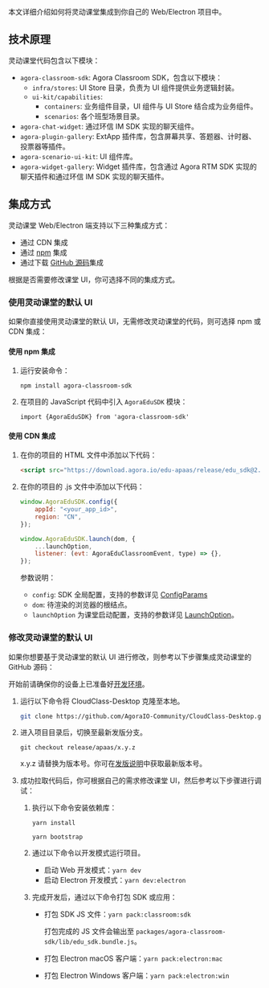 本文详细介绍如何将灵动课堂集成到你自己的 Web/Electron 项目中。

## 技术原理

灵动课堂代码包含以下模块：

-   `agora-classroom-sdk`: Agora Classroom SDK，包含以下模块：
    -   `infra/stores`: UI Store 目录，负责为 UI 组件提供业务逻辑封装。
    -   `ui-kit/capabilities`:
        -   `containers`: 业务组件目录，UI 组件与 UI Store 结合成为业务组件。
        -   `scenarios`: 各个班型场景目录。
-   `agora-chat-widget`: 通过环信 IM SDK 实现的聊天组件。
-   `agora-plugin-gallery`: ExtApp 插件库，包含屏幕共享、答题器、计时器、投票器等插件。
-   `agora-scenario-ui-kit`: UI 组件库。
-   `agora-widget-gallery`: Widget 插件库，包含通过 Agora RTM SDK 实现的聊天插件和通过环信 IM SDK 实现的聊天插件。

## 集成方式

灵动课堂 Web/Electron 端支持以下三种集成方式：

-   通过 CDN 集成
-   通过 [npm](https://www.npmjs.com/package/agora-classroom-sdk) 集成
-   通过下载 [GitHub 源码](https://github.com/AgoraIO-Community/CloudClass-Desktop)集成

根据是否需要修改课堂 UI，你可选择不同的集成方式。

<a name="default_ui"></a>

### 使用灵动课堂的默认 UI

如果你直接使用灵动课堂的默认 UI，无需修改灵动课堂的代码，则可选择 npm 或 CDN 集成：

#### 使用 npm 集成

1. 运行安装命令：

    ```
    npm install agora-classroom-sdk
    ```

2. 在项目的 JavaScript 代码中引入 `AgoraEduSDK` 模块：

    ```
    import {AgoraEduSDK} from 'agora-classroom-sdk'
    ```

#### 使用 CDN 集成

1. 在你的项目的 HTML 文件中添加以下代码：

    ```html
    <script src="https://download.agora.io/edu-apaas/release/edu_sdk@2.1.1.bundle.js"></script>
    ```

2. 在你的项目的 .js 文件中添加以下代码：

    ```javascript
    window.AgoraEduSDK.config({
        appId: "<your_app_id>",
        region: "CN",
    });

    window.AgoraEduSDK.launch(dom, {
        ...launchOption,
        listener: (evt: AgoraEduClassroomEvent, type) => {},
    });
    ```

    参数说明：

    - `config`: SDK 全局配置，支持的参数详见 [ConfigParams](/cn/agora-class/agora_class_api_ref_web?platform=Web#configparams)
    - `dom`: 待渲染的浏览器的根结点。
    - `launchOption` 为课堂启动配置，支持的参数详见 [LaunchOption](/cn/agora-class/agora_class_api_ref_web?platform=Web#launchoption)。

<a name="change_default_ui"></a>

### 修改灵动课堂的默认 UI

如果你想要基于灵动课堂的默认 UI 进行修改，则参考以下步骤集成灵动课堂的 GitHub 源码：

<div class="alert info">开始前请确保你的设备上已准备好<a href="/cn/agora-class/agora_class_quickstart_web?platform=Web#dev-env">开发环境</a>。</div>

1. 运行以下命令将 CloudClass-Desktop 克隆至本地。

    ```bash
    git clone https://github.com/AgoraIO-Community/CloudClass-Desktop.git
    ```

1. 进入项目目录后，切换至最新发版分支。

    ```
    git checkout release/apaas/x.y.z
    ```

    <div class="alert info">x.y.z 请替换为版本号。你可在<a href="/cn/agora-class/release_agora_class_web?platform=Web">发版说明</a>中获取最新版本号。</div>

1. 成功拉取代码后，你可根据自己的需求修改课堂 UI，然后参考以下步骤进行调试：

    1. 执行以下命令安装依赖库：

        ```
        yarn install
        ```

        ```
        yarn bootstrap
        ```

    2. 通过以下命令以开发模式运行项目。

        - 启动 Web 开发模式：`yarn dev`
        - 启动 Electron 开发模式：`yarn dev:electron`

    3. 完成开发后，通过以下命令打包 SDK 或应用：

        - 打包 SDK JS 文件：`yarn pack:classroom:sdk`

            <div class="alert info">打包完成的 JS 文件会输出至 <code>packages/agora-classroom-sdk/lib/edu_sdk.bundle.js</code>。</div>

        - 打包 Electron macOS 客户端：`yarn pack:electron:mac`
        - 打包 Electron Windows 客户端：`yarn pack:electron:win`
